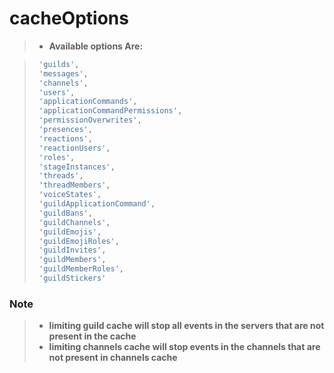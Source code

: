 # cacheOptions

> * **Available options Are:**

> ```js
>  'guilds',
>  'messages',
>  'channels',
>  'users',
>  'applicationCommands',
>  'applicationCommandPermissions',
>  'permissionOverwrites',
>  'presences',
>  'reactions',
>  'reactionUsers',
>  'roles',
>  'stageInstances',
>  'threads',
>  'threadMembers',
>  'voiceStates',
>  'guildApplicationCommand',
>  'guildBans',
>  'guildChannels',
>  'guildEmojis',
>  'guildEmojiRoles',
>  'guildInvites',
>  'guildMembers',
>  'guildMemberRoles',
>  'guildStickers'
> ```

### Note

> * **limiting guild cache will stop all events in the servers that are not present in the cache**
> * **limiting channels cache will stop events in the channels that are not present in channels cache**
